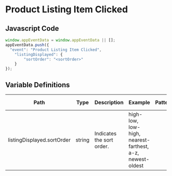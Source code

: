 # Product Listing Item Clicked

### 

## Javascript Code
```js
window.appEventData = window.appEventData || [];
appEventData.push({
  "event": "Product Listing Item Clicked",
    "listingDisplayed": {
        "sortOrder": "<sortOrder>"
    }
});
```

## Variable Definitions

|Path|Type|Description|Example|Pattern|Min Length|Max Length|Minimum|Maximum|Multiple Of|
| --- | --- | --- | --- | --- | --- | --- | --- | --- | --- |
|listingDisplayed.sortOrder|string|Indicates the sort order.|high-low, low-high, nearest-farthest, a-z, newest-oldest|||||||




